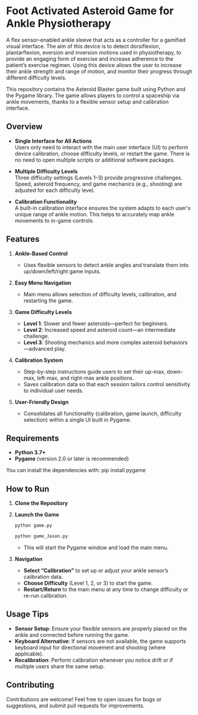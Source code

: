 # Foot Activated Asteroid Game for Ankle Physiotherapy
A flex sensor-enabled ankle sleeve that acts as a controller for a gamified visual interface. The aim of this device is to detect dorsiflexion, plantarflexion, eversion and inversion motions  used in physiotherapy, to provide an engaging form of exercise and increase adherence to the patient’s exercise regimen. Using this device allows the user to increase their ankle strength and range of motion, and monitor their progress through different difficulty levels. 

This repository contains the Asteroid Blaster game built using Python and the Pygame library. The game allows players to control a spaceship via ankle movements, thanks to a flexible sensor setup and calibration interface. 

## Overview

- **Single Interface for All Actions**  
  Users only need to interact with the main user interface (UI) to perform device calibration, choose difficulty levels, or restart the game. There is no need to open multiple scripts or additional software packages.
  
- **Multiple Difficulty Levels**  
  Three difficulty settings (Levels 1–3) provide progressive challenges. Speed, asteroid frequency, and game mechanics (e.g., shooting) are adjusted for each difficulty level.

- **Calibration Functionality**  
  A built-in calibration interface ensures the system adapts to each user's unique range of ankle motion. This helps to accurately map ankle movements to in-game controls.

## Features

1. **Ankle-Based Control**  
   - Uses flexible sensors to detect ankle angles and translate them into up/down/left/right game inputs.

2. **Easy Menu Navigation**  
   - Main menu allows selection of difficulty levels, calibration, and restarting the game.

3. **Game Difficulty Levels**  
   - **Level 1**: Slower and fewer asteroids—perfect for beginners.  
   - **Level 2**: Increased speed and asteroid count—an intermediate challenge.  
   - **Level 3**: Shooting mechanics and more complex asteroid behaviors—advanced play.

4. **Calibration System**  
   - Step-by-step instructions guide users to set their up-max, down-max, left-max, and right-max ankle positions.  
   - Saves calibration data so that each session tailors control sensitivity to individual user needs.

5. **User-Friendly Design**  
   - Consolidates all functionality (calibration, game launch, difficulty selection) within a single UI built in Pygame.

## Requirements

- **Python 3.7+**  
- **Pygame** (version 2.0 or later is recommended)

You can install the dependencies with: pip install pygame


## How to Run

1. **Clone the Repository**  

2. **Launch the Game**  
   ```bash
   python game.py
   ```
   ```bash
   python game_Jason.py
   ```
   - This will start the Pygame window and load the main menu.

3. **Navigation**  
   - **Select “Calibration”** to set up or adjust your ankle sensor’s calibration data.  
   - **Choose Difficulty** (Level 1, 2, or 3) to start the game.  
   - **Restart/Return** to the main menu at any time to change difficulty or re-run calibration.

## Usage Tips

- **Sensor Setup**: Ensure your flexible sensors are properly placed on the ankle and connected before running the game.  
- **Keyboard Alternative**: If sensors are not available, the game supports keyboard input for directional movement and shooting (where applicable).  
- **Recalibration**: Perform calibration whenever you notice drift or if multiple users share the same setup.

## Contributing

Contributions are welcome! Feel free to open issues for bugs or suggestions, and submit pull requests for improvements.

